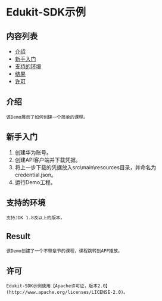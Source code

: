 # Edukit-SDK示例


## 内容列表

 * [介绍](#介绍)
 * [新手入门](#新手入门)
 * [支持的环境](#支持的环境)
 * [结果](#结果)
 * [许可](#许可)

 
## 介绍
	该Demo展示了如何创建一个简单的课程。


## 新手入门

   1. 创建华为账号。
   2. 创建API客户端并下载凭据。
   3. 将上一步下载的凭据放入src\main\resources目录，并命名为credential.json。
   4. 运行Demo工程。


## 支持的环境
    支持JDK 1.8及以上的版本。
 
##  Result
    该Demo创建了一个不带章节的课程，课程跳转到APP播放。


##  许可
    Edukit-SDK示例使用【Apache许可证，版本2.0】(http://www.apache.org/licenses/LICENSE-2.0)。
